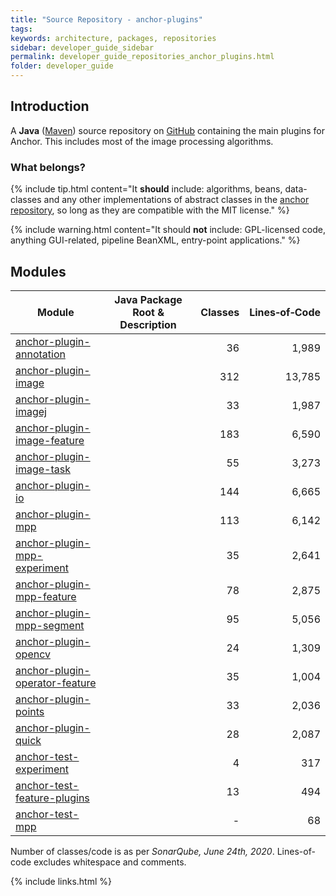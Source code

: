 ```yaml
---
title: "Source Repository - anchor-plugins"
tags:
keywords: architecture, packages, repositories
sidebar: developer_guide_sidebar
permalink: developer_guide_repositories_anchor_plugins.html
folder: developer_guide
---
```


## Introduction

A **Java** ([Maven](/developer_guide_environment_maven.html)) source repository on [GitHub](https://github.com/anchoranalysis/anchor-plugins) containing the main plugins for Anchor. This includes most of the image processing algorithms.

### What belongs?

{% include tip.html content="It **should** include: algorithms, beans, data-classes and any other implementations of abstract classes in the [anchor repository](/developer_guide_repositories_anchor.html), so long as they are compatible with the MIT license." %}

{% include warning.html content="It should **not** include: GPL-licensed code, anything GUI-related, pipeline BeanXML, entry-point applications." %}

## Modules

| Module | Java Package Root &amp; Description  | Classes | Lines&#x2011;of&#x2011;Code |
|------------|------------------|-------------:|-------------:|
| [anchor-plugin-annotation](https://github.com/anchoranalysis/anchor-plugins/tree/master/anchor-plugin-annotation) | | 36 | 1,989 |
| [anchor-plugin-image](https://github.com/anchoranalysis/anchor-plugins/tree/master/anchor-plugin-image) | | 312 | 13,785 |
| [anchor-plugin-imagej](https://github.com/anchoranalysis/anchor-plugins/tree/master/anchor-plugin-imagej) | | 33 | 1,987 |
| [anchor-plugin-image-feature](https://github.com/anchoranalysis/anchor-plugins/tree/master/anchor-plugin-image-feature) | | 183 | 6,590 |
| [anchor-plugin-image-task](https://github.com/anchoranalysis/anchor-plugins/tree/master/anchor-plugin-image-task) | | 55 | 3,273 |
| [anchor-plugin-io](https://github.com/anchoranalysis/anchor-plugins/tree/master/anchor-plugin-io) | | 144 | 6,665 |
| [anchor-plugin-mpp](https://github.com/anchoranalysis/anchor-plugins/tree/master/anchor-plugin-mpp) | | 113 | 6,142 |
| [anchor-plugin-mpp-experiment](https://github.com/anchoranalysis/anchor-plugins/tree/master/anchor-plugin-mpp-experiment) | | 35 | 2,641 |
| [anchor-plugin-mpp-feature](https://github.com/anchoranalysis/anchor-plugins/tree/master/anchor-plugin-mpp-feature) | | 78 | 2,875 |
| [anchor-plugin-mpp-segment](https://github.com/anchoranalysis/anchor-plugins/tree/master/anchor-plugin-mpp-segment) | | 95 | 5,056 |
| [anchor-plugin-opencv](https://github.com/anchoranalysis/anchor-plugins/tree/master/anchor-plugin-opencv) | | 24 | 1,309 |
| [anchor-plugin-operator-feature](https://github.com/anchoranalysis/anchor-plugins/tree/master/anchor-plugin-operator-feature) | | 35 | 1,004 |
| [anchor-plugin-points](https://github.com/anchoranalysis/anchor-plugins/tree/master/anchor-plugin-points) | | 33 | 2,036 |
| [anchor-plugin-quick](https://github.com/anchoranalysis/anchor-plugins/tree/master/anchor-plugin-quick) | | 28 | 2,087 |
| [anchor-test-experiment](https://github.com/anchoranalysis/anchor-plugins/tree/master/anchor-test-experiment) | | 4 | 317 |
| [anchor-test-feature-plugins](https://github.com/anchoranalysis/anchor-plugins/tree/master/anchor-test-feature-plugins) | | 13 | 494 |
| [anchor-test-mpp](https://github.com/anchoranalysis/anchor-plugins/tree/master/anchor-test-mpp) | | - | 68 |

Number of classes/code is as per *SonarQube, June 24th, 2020*. Lines-of-code excludes whitespace and comments.

{% include links.html %}
